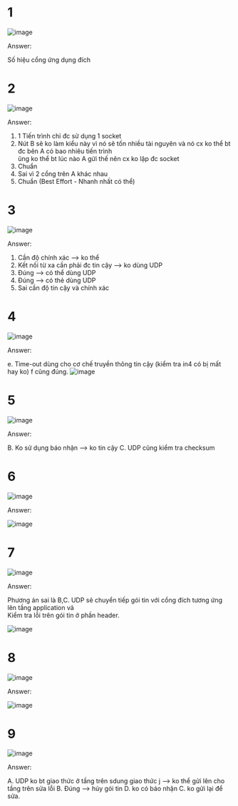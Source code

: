 # 1

![image](https://github.com/user-attachments/assets/b37daf61-f6d1-4b44-b991-082b466c014d)

Answer:

Số hiệu cổng ứng dụng đích 

# 2

![image](https://github.com/user-attachments/assets/da3cf04c-270f-40d0-b517-65b15b8d30b6)

Answer:

1. 1 Tiến trình chỉ đc sử dụng 1 socket <br>
2. Nút B sẽ ko làm kiểu này vì nó sẽ tốn nhiều tài nguyên và nó cx ko thể bt đc bên A có bao nhiêu tiến trình <br>
ũng ko thể bt lúc nào A gửi thế nên cx ko lập đc socket <br>
3. Chuẩn
4. Sai vì 2 cổng trên A khác nhau
5. Chuẩn (Best Effort - Nhanh nhất có thể)

# 3

![image](https://github.com/user-attachments/assets/0ef30811-35f8-47a0-9b86-a7433365ea8d)

Answer:

1. Cần độ chính xác --> ko thể
2. Kết nối từ xa cần phải đc tin cậy --> ko dùng UDP
3. Đúng --> có thể dùng UDP
4. Đúng --> có thẻ dùng UDP
5. Sai cần độ tin cậy và chính xác

# 4

![image](https://github.com/user-attachments/assets/035fea6b-614c-43d7-b4df-4882ab5e8578)

Answer:

e. Time-out dùng cho cơ chế truyền thông tin cậy (kiểm tra in4 có bị mất hay ko)
f cũng đúng.
![image](https://github.com/user-attachments/assets/90d94175-9f18-44b5-be56-33f3df9a72fb)

# 5

![image](https://github.com/user-attachments/assets/39ad542d-9467-47a0-bc18-fd3800a0d3e8)

Answer:

B. Ko sử dụng báo nhận --> ko tin cậy
C. UDP cũng kiểm tra checksum

# 6

![image](https://github.com/user-attachments/assets/d0dbfcaf-806c-49d9-8d75-c02b9f73f811)

Answer:

![image](https://github.com/user-attachments/assets/4c4bb935-809f-4b89-bfeb-66ec2a223533)

# 7

![image](https://github.com/user-attachments/assets/c4566cec-3def-4e86-bede-7490900046e6)

Answer:

Phương án sai là B,C. UDP sẽ chuyển tiếp gói tin với cổng đích tương ứng lên tầng application vả <br>
Kiểm tra lỗi trên gói tin ở phần header.

![image](https://github.com/user-attachments/assets/eb83d4da-f2c2-4749-bb4d-816dfbc47df4)

# 8

![image](https://github.com/user-attachments/assets/962c7024-48bd-430e-af1c-5da96a0e4e81)

Answer:

![image](https://github.com/user-attachments/assets/d1b2165e-8d0b-43d0-99b1-81aae0c24176)

# 9

![image](https://github.com/user-attachments/assets/12e5a0f9-d7b0-4f19-8b88-8ee7a9eac08e)

Answer:

A. UDP ko bt giao thức ở tầng trên sdung giao thức j --> ko thể gửi lên cho tầng trên sửa lỗi
B. Đúng --> hủy gói tin
D. ko có báo nhận
C. ko gửi lại để sửa.








